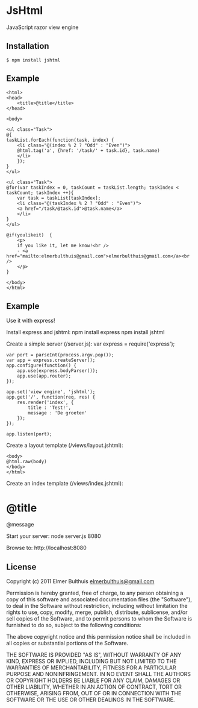 # JsHtml

JavaScript razor view engine

## Installation

    $ npm install jshtml

## Example

    <html>
    <head>
        <title>@title</title>
    </head>
    
    <body>
    
    <ul class="Task">
    @{
    taskList.forEach(function(task, index) {
        <li class="@(index % 2 ? "Odd" : "Even")">
        @html.tag('a', {href: '/task/' + task.id}, task.name)
        </li>
        });
    }
    </ul>
    
    <ul class="Task">
    @for(var taskIndex = 0, taskCount = taskList.length; taskIndex < taskCount; taskIndex ++){
        var task = taskList[taskIndex];
        <li class="@(taskIndex % 2 ? "Odd" : "Even")">
        <a href="/task/@task.id">@task.name</a>
        </li>
    }
    </ul>
    
    @if(youlikeit)  {
        <p>
        if you like it, let me know!<br />
        - <a href="mailto:elmerbulthuis@gmail.com">elmerbulthuis@gmail.com</a><br />
        </p>
    }
    
    </body>
    </html>

## Example

Use it with express!

Install express and jshtml:
	npm install express
	npm install jshtml
	
Create a simple server (/server.js):
	var express = require('express');

	var port = parseInt(process.argv.pop());
	var app = express.createServer();
	app.configure(function() {
		app.use(express.bodyParser());
		app.use(app.router);
	});
	
	app.set('view engine', 'jshtml');
	app.get('/', function(req, res) {
		res.render('index', {
			title : 'Test!',
			message : 'De groeten'
		});
	});
	
	app.listen(port);
	
Create a layout template (/views/layout.jshtml):
	<html>
	<head>
	<title>jshtml</title>
	</head>
	
	<body>
	@html.raw(body)
	</body>
	</html>

Create an index template (/views/index.jshtml):
	<h1>@title</h1>
	<p>
	@message
	</p>

Start your server:
	node server.js 8080

Browse to:
	http://localhost:8080
	

## License 

Copyright (c) 2011 Elmer Bulthuis <elmerbulthuis@gmail.com>

Permission is hereby granted, free of charge, to any person obtaining a copy of this software and associated documentation files (the "Software"), to deal in the Software without restriction, including without limitation the rights to use, copy, modify, merge, publish, distribute, sublicense, and/or sell copies of the Software, and to permit persons to whom the Software is furnished to do so, subject to the following conditions:

The above copyright notice and this permission notice shall be included in all copies or substantial portions of the Software.

THE SOFTWARE IS PROVIDED "AS IS", WITHOUT WARRANTY OF ANY KIND, EXPRESS OR IMPLIED, INCLUDING BUT NOT LIMITED TO THE WARRANTIES OF MERCHANTABILITY, FITNESS FOR A PARTICULAR PURPOSE AND NONINFRINGEMENT. IN NO EVENT SHALL THE AUTHORS OR COPYRIGHT HOLDERS BE LIABLE FOR ANY CLAIM, DAMAGES OR OTHER LIABILITY, WHETHER IN AN ACTION OF CONTRACT, TORT OR OTHERWISE, ARISING FROM, OUT OF OR IN CONNECTION WITH THE SOFTWARE OR THE USE OR OTHER DEALINGS IN THE SOFTWARE.









